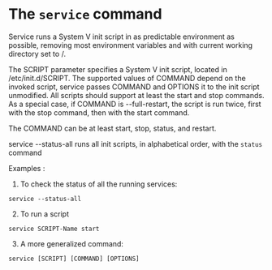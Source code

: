 # The `service` command

Service runs a System V init script in as predictable environment as possible, removing most environment variables and with current working directory set to /. 

The SCRIPT parameter specifies a System V init script, located in /etc/init.d/SCRIPT. The supported values of COMMAND depend on the invoked script, service passes COMMAND and OPTIONS it to the init script unmodified. All scripts should support at least the start and stop commands. As a special case, if COMMAND is --full-restart, the script is run twice, first with the stop command, then with the start command.

The COMMAND can be at least start, stop, status, and restart.

service --status-all runs all init scripts, in alphabetical order, with the `status` command

Examples :

1. To check the status of all the running services:  

```
service --status-all
```

2.  To run a script 

```
service SCRIPT-Name start
```

3. A more generalized command:

```
service [SCRIPT] [COMMAND] [OPTIONS]

```